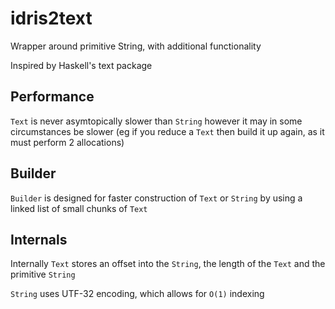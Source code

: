 # idris2text
Wrapper around primitive String, with additional functionality

Inspired by Haskell's text package

## Performance
`Text` is never asymtopically slower than `String` however it may in some circumstances be slower
(eg if you reduce a `Text` then build it up again, as it must perform 2 allocations)

## Builder
`Builder` is designed for faster construction of `Text` or `String` by using a linked list of small chunks of `Text`

## Internals
Internally `Text` stores an offset into the `String`, the length of the `Text` and the primitive `String`

`String` uses UTF-32 encoding, which allows for `O(1)` indexing
